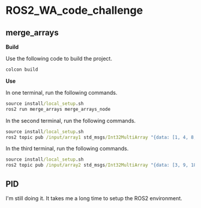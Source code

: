 # ROS2_WA_code_challenge

## merge_arrays

**Build**

Use the following code to build the project.

```cmd
colcon build
```

**Use**

In one terminal, run the following commands.

```cmd
source install/local_setup.sh
ros2 run merge_arrays merge_arrays_node
```

In the second terminal, run the following commands.

```cmd
source install/local_setup.sh
ros2 topic pub /input/array1 std_msgs/Int32MultiArray "{data: [1, 4, 8, 12, 26]}"
```

In the third terminal, run the following commands.

```cmd
source install/local_setup.sh
ros2 topic pub /input/array2 std_msgs/Int32MultiArray "{data: [3, 9, 18, 20, 30]}"
```

## PID

I'm still doing it. It takes me a long time to setup the ROS2 environment.